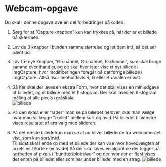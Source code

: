 # Webcam-opgave
Du skal i denne opgave lave en del forbedringer på koden. 
1. Sørg for at ”Capture knappen” kun kan trykkes på, når der er et billede på skærmen.  

2. Lav de 3 knapper i bunden samme størrelse og ret dem ind, så det ser pænt ud.  

3. Lav tre nye knapper, ”R-channel, G-channel, B-channel”, som skal bruge samme eventhandler, 
og de skal hver især vise et nyt billede i imgCapture, hvor modificeringen foregår på det forrige billede i imgCapture. 
Altså hvor henholdsvis R, G eller B kanalen er vist.

4. Så her skal der laves en ekstra Form, hvor der skal vises en miniudgave af billedet, 
og et billede med et histogram. Der skal laves en histogram måling af alle pixels i gråskala.  
![billede](https://user-images.githubusercontent.com/69769473/135424708-6a0876ac-29d7-48e4-a63b-c5fc386a5c76.png)

5. På den skala eller ”slider” man se på billedet herover, skal man vælge hvor man vil lægge ”skellet” mellem sort og hvid. 
På billedet til venstre vises resultatet af ens valg med slideren.

6. På det næste billede kan man se at nu bliver billederne fra webcameraet vist, som kun sort/hvid.   
Til sidst skal I ende op med et billede der kan vise hvor hovedvægten af pixels er. (Sorte eller hvide)  Så der skal laves en algoritme der kigger på tætheden af pixels i ”bundter/blobs/øer” og der hvor der 
er flest vises det enten på billedet eller som her under billedet med en streg.
![billede](https://user-images.githubusercontent.com/69769473/135424780-8e41ec7d-d3e6-4e94-9423-3d29f892ba14.png)
